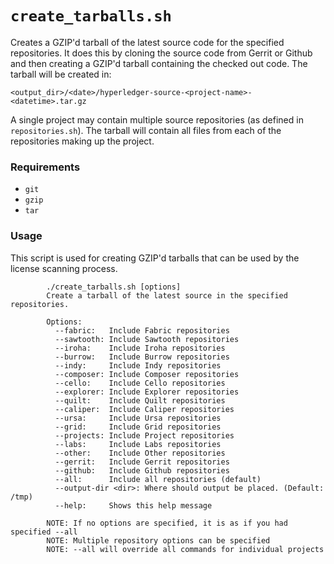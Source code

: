 # `create_tarballs.sh`
Creates a GZIP'd tarball of the latest source code for the specified repositories. It does this by cloning the source code from Gerrit or Github and then creating a GZIP'd tarball containing the checked out code. The tarball will be created in:

```
<output_dir>/<date>/hyperledger-source-<project-name>-<datetime>.tar.gz
```

A single project may contain multiple source repositories (as defined in `repositories.sh`). The tarball will contain all files from each of the repositories making up the project.

### Requirements
* `git`
* `gzip`
* `tar`

### Usage
This script is used for creating GZIP'd tarballs that can be used by the license scanning process.
```
        ./create_tarballs.sh [options]
        Create a tarball of the latest source in the specified repositories.

        Options:
          --fabric:   Include Fabric repositories
          --sawtooth: Include Sawtooth repositories
          --iroha:    Include Iroha repositories
          --burrow:   Include Burrow repositories
          --indy:     Include Indy repositories
          --composer: Include Composer repositories
          --cello:    Include Cello repositories
          --explorer: Include Explorer repositories
          --quilt:    Include Quilt repositories
          --caliper:  Include Caliper repositories
          --ursa:     Include Ursa repositories
          --grid:     Include Grid repositories
          --projects: Include Project repositories
          --labs:     Include Labs repositories
          --other:    Include Other repositories
          --gerrit:   Include Gerrit repositories
          --github:   Include Github repositories
          --all:      Include all repositories (default)
          --output-dir <dir>: Where should output be placed. (Default: /tmp)
          --help:     Shows this help message

        NOTE: If no options are specified, it is as if you had specified --all
        NOTE: Multiple repository options can be specified
        NOTE: --all will override all commands for individual projects
```

